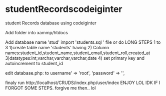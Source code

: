 # studentRecordscodeiginter
student Records database using codeiginter

Add folder into xammp/htdocs

Add database name 'stud'
import 'students.sql ' file or  do LONG STEPS 1 to 3
1)create table name 'students' having 
2) Column names:student_id,student_name,student_email,student_roll,created_at
3)datatypes:int,varchar,varchar,varchar,date
4) set primary key and autoincrement to student_id 

edit database.php: 
to 
username' => 'root',
	'password' => '',
  
finaly run 
http://localhost/CRUDS/index.php/user/index
ENJOY LOL IDK IF I FORGOT SOME STEPS. forgive me then.. lol
